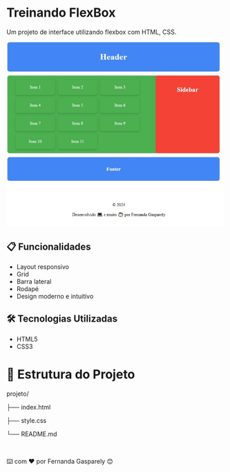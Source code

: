 # Treinando FlexBox

Um projeto de interface utilizando flexbox com HTML, CSS.
![flexbox](./img/img.jpg)
## 📋 Funcionalidades

- Layout responsivo
- Grid 
- Barra lateral 
- Rodapé 
- Design moderno e intuitivo


## 🛠️ Tecnologias Utilizadas

- HTML5
- CSS3




# 🎨 Estrutura do Projeto

projeto/

├── index.html

├── style.css

└── README.md

<Br>


⌨️ com ❤️ por Fernanda Gasparely 😊